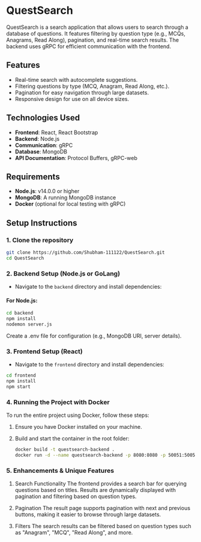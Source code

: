 # QuestSearch

QuestSearch is a search application that allows users to search through a database of questions. It features filtering by question type (e.g., MCQs, Anagrams, Read Along), pagination, and real-time search results. The backend uses gRPC for efficient communication with the frontend.

## Features

-   Real-time search with autocomplete suggestions.
-   Filtering questions by type (MCQ, Anagram, Read Along, etc.).
-   Pagination for easy navigation through large datasets.
-   Responsive design for use on all device sizes.

## Technologies Used

-   **Frontend**: React, React Bootstrap
-   **Backend**: Node.js
-   **Communication**: gRPC
-   **Database**: MongoDB
-   **API Documentation**: Protocol Buffers, gRPC-web

## Requirements

-   **Node.js**: v14.0.0 or higher
-   **MongoDB**: A running MongoDB instance
-   **Docker** (optional for local testing with gRPC)

## Setup Instructions

### 1. Clone the repository

```bash
git clone https://github.com/Shubham-111122/QuestSearch.git
cd QuestSearch
```

### 2. Backend Setup (Node.js or GoLang)

-   Navigate to the `backend` directory and install dependencies:

#### For Node.js:

```bash
cd backend
npm install
nodemon server.js
```

Create a .env file for configuration (e.g., MongoDB URI, server details).

### 3. Frontend Setup (React)

-   Navigate to the `frontend` directory and install dependencies:

```bash
cd frontend
npm install
npm start
```

### 4. Running the Project with Docker

To run the entire project using Docker, follow these steps:

1. Ensure you have Docker installed on your machine.

2. Build and start the container in the root folder:

    ```bash
    docker build -t questsearch-backend .
    docker run -d --name questsearch-backend -p 8080:8080 -p 50051:50051 envoy-server
    ```

### 5. Enhancements & Unique Features

1. Search Functionality
   The frontend provides a search bar for querying questions based on titles. Results are dynamically displayed with pagination and filtering based on question types.

2. Pagination
   The result page supports pagination with next and previous buttons, making it easier to browse through large datasets.

3. Filters
   The search results can be filtered based on question types such as "Anagram", "MCQ", "Read Along", and more.
